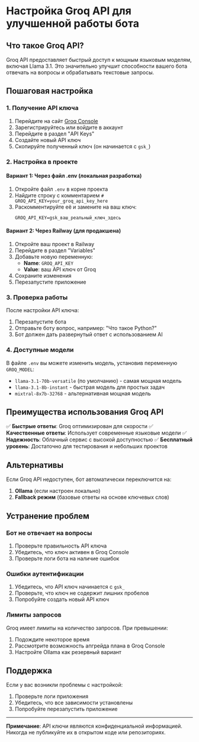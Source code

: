 # Настройка Groq API для улучшенной работы бота

## Что такое Groq API?

Groq API предоставляет быстрый доступ к мощным языковым моделям, включая Llama 3.1. Это значительно улучшит способности вашего бота отвечать на вопросы и обрабатывать текстовые запросы.

## Пошаговая настройка

### 1. Получение API ключа

1. Перейдите на сайт [Groq Console](https://console.groq.com/)
2. Зарегистрируйтесь или войдите в аккаунт
3. Перейдите в раздел "API Keys"
4. Создайте новый API ключ
5. Скопируйте полученный ключ (он начинается с `gsk_`)

### 2. Настройка в проекте

#### Вариант 1: Через файл .env (локальная разработка)

1. Откройте файл `.env` в корне проекта
2. Найдите строку с комментарием `# GROQ_API_KEY=your_groq_api_key_here`
3. Раскомментируйте её и замените на ваш ключ:
   ```
   GROQ_API_KEY=gsk_ваш_реальный_ключ_здесь
   ```

#### Вариант 2: Через Railway (для продакшена)

1. Откройте ваш проект в Railway
2. Перейдите в раздел "Variables"
3. Добавьте новую переменную:
   - **Name**: `GROQ_API_KEY`
   - **Value**: ваш API ключ от Groq
4. Сохраните изменения
5. Перезапустите приложение

### 3. Проверка работы

После настройки API ключа:

1. Перезапустите бота
2. Отправьте боту вопрос, например: "Что такое Python?"
3. Бот должен дать развернутый ответ с использованием AI

### 4. Доступные модели

В файле `.env` вы можете изменить модель, установив переменную `GROQ_MODEL`:

- `llama-3.1-70b-versatile` (по умолчанию) - самая мощная модель
- `llama-3.1-8b-instant` - быстрая модель для простых задач
- `mixtral-8x7b-32768` - альтернативная мощная модель

## Преимущества использования Groq API

✅ **Быстрые ответы**: Groq оптимизирован для скорости
✅ **Качественные ответы**: Использует современные языковые модели
✅ **Надежность**: Облачный сервис с высокой доступностью
✅ **Бесплатный уровень**: Достаточно для тестирования и небольших проектов

## Альтернативы

Если Groq API недоступен, бот автоматически переключится на:

1. **Ollama** (если настроен локально)
2. **Fallback режим** (базовые ответы на основе ключевых слов)

## Устранение проблем

### Бот не отвечает на вопросы

1. Проверьте правильность API ключа
2. Убедитесь, что ключ активен в Groq Console
3. Проверьте логи бота на наличие ошибок

### Ошибки аутентификации

1. Убедитесь, что API ключ начинается с `gsk_`
2. Проверьте, что ключ не содержит лишних пробелов
3. Попробуйте создать новый API ключ

### Лимиты запросов

Groq имеет лимиты на количество запросов. При превышении:

1. Подождите некоторое время
2. Рассмотрите возможность апгрейда плана в Groq Console
3. Настройте Ollama как резервный вариант

## Поддержка

Если у вас возникли проблемы с настройкой:

1. Проверьте логи приложения
2. Убедитесь, что все зависимости установлены
3. Попробуйте перезапустить приложение

---

**Примечание**: API ключи являются конфиденциальной информацией. Никогда не публикуйте их в открытом коде или репозиториях.
